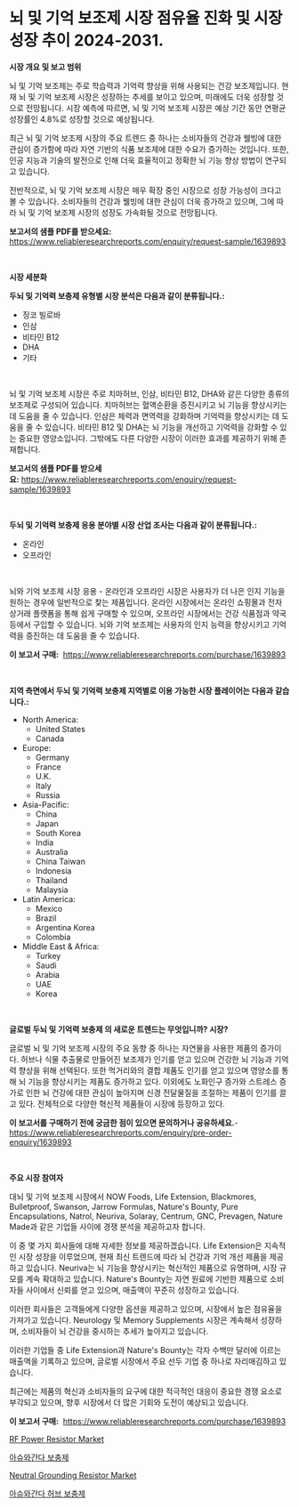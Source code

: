 <p><h1>뇌 및 기억 보조제 시장 점유율 진화 및 시장 성장 추이 2024-2031.</h1></p><p><strong>시장 개요 및 보고 범위</strong></p>
<p><p>뇌 및 기억 보조제는 주로 학습력과 기억력 향상을 위해 사용되는 건강 보조제입니다. 현재 뇌 및 기억 보조제 시장은 성장하는 추세를 보이고 있으며, 미래에도 더욱 성장할 것으로 전망됩니다. 시장 예측에 따르면, 뇌 및 기억 보조제 시장은 예상 기간 동안 연평균 성장률인 4.8%로 성장할 것으로 예상됩니다. </p><p>최근 뇌 및 기억 보조제 시장의 주요 트렌드 중 하나는 소비자들의 건강과 웰빙에 대한 관심이 증가함에 따라 자연 기반의 식품 보조제에 대한 수요가 증가하는 것입니다. 또한, 인공 지능과 기술의 발전으로 인해 더욱 효율적이고 정확한 뇌 기능 향상 방법이 연구되고 있습니다. </p><p>전반적으로, 뇌 및 기억 보조제 시장은 매우 확장 중인 시장으로 성장 가능성이 크다고 볼 수 있습니다. 소비자들의 건강과 웰빙에 대한 관심이 더욱 증가하고 있으며, 그에 따라 뇌 및 기억 보조제 시장의 성장도 가속화될 것으로 전망됩니다.</p></p>
<p><strong>보고서의 샘플 PDF를 받으세요:</strong> <a href="https://www.reliableresearchreports.com/enquiry/request-sample/1639893">https://www.reliableresearchreports.com/enquiry/request-sample/1639893</a></p>
<p>&nbsp;</p>
<p><strong>시장 세분화</strong></p>
<p><strong>두뇌 및 기억력 보충제 유형별 시장 분석은 다음과 같이 분류됩니다.:</strong></p>
<p><ul><li>징코 빌로바</li><li>인삼</li><li>비타민 B12</li><li>DHA</li><li>기타</li></ul></p>
<p>&nbsp;</p>
<p><p>뇌 및 기억 보조제 시장은 주로 치마허브, 인삼, 비타민 B12, DHA와 같은 다양한 종류의 보조제로 구성되어 있습니다. 치마허브는 혈액순환을 증진시키고 뇌 기능을 향상시키는 데 도움을 줄 수 있습니다. 인삼은 체력과 면역력을 강화하며 기억력을 향상시키는 데 도움을 줄 수 있습니다. 비타민 B12 및 DHA는 뇌 기능을 개선하고 기억력을 강화할 수 있는 중요한 영양소입니다. 그밖에도 다른 다양한 시장이 이러한 효과를 제공하기 위해 존재합니다.</p></p>
<p><strong>보고서의 샘플 PDF를 받으세요:</strong>&nbsp;<a href="https://www.reliableresearchreports.com/enquiry/request-sample/1639893">https://www.reliableresearchreports.com/enquiry/request-sample/1639893</a></p>
<p>&nbsp;</p>
<p><strong> 두뇌 및 기억력 보충제 응용 분야별 시장 산업 조사는 다음과 같이 분류됩니다.:</strong></p>
<p><ul><li>온라인</li><li>오프라인</li></ul></p>
<p>&nbsp;</p>
<p><p>뇌와 기억 보조제 시장 응용 - 온라인과 오프라인 시장은 사용자가 더 나은 인지 기능을 원하는 경우에 일반적으로 찾는 제품입니다. 온라인 시장에서는 온라인 쇼핑몰과 전자 상거래 플랫폼을 통해 쉽게 구매할 수 있으며, 오프라인 시장에서는 건강 식품점과 약국 등에서 구입할 수 있습니다. 뇌와 기억 보조제는 사용자의 인지 능력을 향상시키고 기억력을 증진하는 데 도움을 줄 수 있습니다.</p></p>
<p><strong>이 보고서 구매:</strong>&nbsp; <a href="https://www.reliableresearchreports.com/purchase/1639893">https://www.reliableresearchreports.com/purchase/1639893</a></p>
<p>&nbsp;</p>
<p><strong>지역 측면에서 두뇌 및 기억력 보충제 지역별로 이용 가능한 시장 플레이어는 다음과 같습니다.:</strong></p>
<p><ul>
    <li>
        North America:
        <ul>
            <li>United States</li>
            <li>Canada</li>
        </ul>
    </li>
    <li>
        Europe:
        <ul>
            <li>Germany</li>
            <li>France</li>
            <li>U.K.</li>
            <li>Italy</li>
            <li>Russia</li>
        </ul>
    </li>
    <li>
        Asia-Pacific:
        <ul>
            <li>China</li>
            <li>Japan</li>
            <li>South Korea</li>
            <li>India</li>
            <li>Australia</li>
            <li>China Taiwan</li>
            <li>Indonesia</li>
            <li>Thailand</li>
            <li>Malaysia</li>
        </ul>
    </li>
    <li>
        Latin America:
        <ul>
            <li>Mexico</li>
            <li>Brazil</li>
            <li>Argentina Korea</li>
            <li>Colombia</li>
        </ul>
    </li>
    <li>
        Middle East & Africa:
        <ul>
            <li>Turkey</li>
            <li>Saudi</li>
            <li>Arabia</li>
            <li>UAE</li>
            <li>Korea</li>
        </ul>
    </li>
    </ul></p>
<p>&nbsp;</p>
<p><strong>글로벌 두뇌 및 기억력 보충제 의 새로운 트렌드는 무엇입니까? 시장?</strong></p>
<p><p>글로벌 뇌 및 기억 보조제 시장의 주요 동향 중 하나는 자연물을 사용한 제품의 증가이다. 허브나 식물 추출물로 만들어진 보조제가 인기를 얻고 있으며 건강한 뇌 기능과 기억력 향상을 위해 선택된다. 또한 먹거리와의 결합 제품도 인기를 얻고 있으며 영양소를 통해 뇌 기능을 향상시키는 제품도 증가하고 있다. 이외에도 노화인구 증가와 스트레스 증가로 인한 뇌 건강에 대한 관심이 높아지며 신경 전달물질을 조절하는 제품이 인기를 끌고 있다. 전체적으로 다양한 혁신적 제품들이 시장에 등장하고 있다.</p></p>
<p><strong>이 보고서를 구매하기 전에 궁금한 점이 있으면 문의하거나 공유하세요.</strong>- <a href="https://www.reliableresearchreports.com/enquiry/pre-order-enquiry/1639893">https://www.reliableresearchreports.com/enquiry/pre-order-enquiry/1639893</a></p>
<p>&nbsp;</p>
<p><strong>주요 시장 참여자</strong></p>
<p><p>대뇌 및 기억 보조제 시장에서 NOW Foods, Life Extension, Blackmores, Bulletproof, Swanson, Jarrow Formulas, Nature's Bounty, Pure Encapsulations, Natrol, Neuriva, Solaray, Centrum, GNC, Prevagen, Nature Made과 같은 기업들 사이에 경쟁 분석을 제공하고자 합니다.</p><p>이 중 몇 가지 회사들에 대해 자세한 정보를 제공하겠습니다. Life Extension은 지속적인 시장 성장을 이루었으며, 현재 최신 트렌드에 따라 뇌 건강과 기억 개선 제품을 제공하고 있습니다. Neuriva는 뇌 기능을 향상시키는 혁신적인 제품으로 유명하며, 시장 규모를 계속 확대하고 있습니다. Nature's Bounty는 자연 원료에 기반한 제품으로 소비자들 사이에서 신뢰를 얻고 있으며, 매출액이 꾸준히 성장하고 있습니다.</p><p>이러한 회사들은 고객들에게 다양한 옵션을 제공하고 있으며, 시장에서 높은 점유율을 가져가고 있습니다. Neurology 및 Memory Supplements 시장은 계속해서 성장하며, 소비자들이 뇌 건강을 중시하는 추세가 높아지고 있습니다.</p><p>이러한 기업들 중 Life Extension과 Nature's Bounty는 각자 수백만 달러에 이르는 매출액을 기록하고 있으며, 글로벌 시장에서 주요 선두 기업 중 하나로 자리매김하고 있습니다.</p><p>최근에는 제품의 혁신과 소비자들의 요구에 대한 적극적인 대응이 중요한 경쟁 요소로 부각되고 있으며, 향후 시장에서 더 많은 기회와 도전이 예상되고 있습니다.</p></p>
<p><strong>이 보고서 구매:</strong>&nbsp;&nbsp;<a href="https://www.reliableresearchreports.com/purchase/1639893">https://www.reliableresearchreports.com/purchase/1639893</a></p>
<p><p><a href="https://github.com/seekum/Market-Research-Report-List-2/blob/main/rf-power-resistor-market.md">RF Power Resistor Market</a></p><p><a href="https://github.com/RichardLueilwitz787/Market-Research-Report-List-1/blob/main/65515139480.md">아슈와간다 보충제</a></p><p><a href="https://github.com/timeliteaut/Market-Research-Report-List-2/blob/main/neutral-grounding-resistor-market.md">Neutral Grounding Resistor Market</a></p><p><a href="https://github.com/fredrickeglers/Market-Research-Report-List-1/blob/main/24156859479.md">아슈와간다 허브 보충제</a></p></p>
